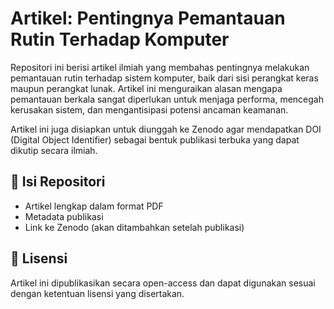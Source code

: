 # Artikel: Pentingnya Pemantauan Rutin Terhadap Komputer

Repositori ini berisi artikel ilmiah yang membahas pentingnya melakukan pemantauan rutin terhadap sistem komputer, baik dari sisi perangkat keras maupun perangkat lunak. Artikel ini menguraikan alasan mengapa pemantauan berkala sangat diperlukan untuk menjaga performa, mencegah kerusakan sistem, dan mengantisipasi potensi ancaman keamanan.

Artikel ini juga disiapkan untuk diunggah ke Zenodo agar mendapatkan DOI (Digital Object Identifier) sebagai bentuk publikasi terbuka yang dapat dikutip secara ilmiah.

## 📄 Isi Repositori
- Artikel lengkap dalam format PDF
- Metadata publikasi
- Link ke Zenodo (akan ditambahkan setelah publikasi)

## 📌 Lisensi
Artikel ini dipublikasikan secara open-access dan dapat digunakan sesuai dengan ketentuan lisensi yang disertakan.
